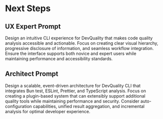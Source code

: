 # Next Steps

## UX Expert Prompt

Design an intuitive CLI experience for DevQuality that makes code quality analysis accessible and actionable. Focus on creating clear visual hierarchy, progressive disclosure of information, and seamless workflow integration. Ensure the interface supports both novice and expert users while maintaining performance and accessibility standards.

## Architect Prompt

Design a scalable, event-driven architecture for DevQuality CLI that integrates Bun test, ESLint, Prettier, and TypeScript analysis. Focus on creating a plugin-based system that can extensibly support additional quality tools while maintaining performance and security. Consider auto-configuration capabilities, unified result aggregation, and incremental analysis for optimal developer experience.
